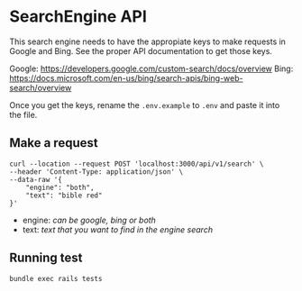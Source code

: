 # SearchEngine API

This search engine needs to have the appropiate keys to make requests in
Google and Bing. See the proper API documentation to get those keys.

Google: https://developers.google.com/custom-search/docs/overview
Bing: https://docs.microsoft.com/en-us/bing/search-apis/bing-web-search/overview

Once you get the keys, rename the `.env.example` to `.env` and paste it
into the file.

## Make a request

```
curl --location --request POST 'localhost:3000/api/v1/search' \
--header 'Content-Type: application/json' \
--data-raw '{
    "engine": "both",
    "text": "bible red"
}'
```

* engine: _can be google, bing or both_
* text: _text that you want to find in the engine search_

## Running test

```
bundle exec rails tests
```
